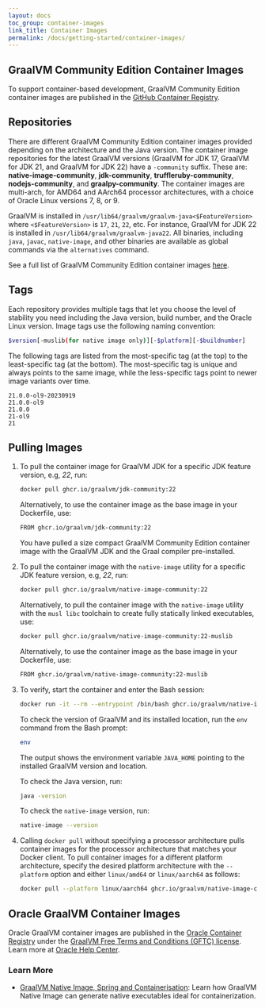 ```yaml
---
layout: docs
toc_group: container-images
link_title: Container Images
permalink: /docs/getting-started/container-images/
---
```


## GraalVM Community Edition Container Images

To support container-based development, GraalVM Community Edition container images are published in the [GitHub Container Registry](https://github.com/orgs/graalvm/packages).

## Repositories

There are different GraalVM Community Edition container images provided depending on the architecture and the Java version.
The container image repositories for the latest GraalVM versions (GraalVM for JDK 17, GraalVM for JDK 21, and GraalVM for JDK 22) have a `-community` suffix. 
These are: **native-image-community**, **jdk-community**, **truffleruby-community**, **nodejs-community**, and **graalpy-community**.
The container images are multi-arch, for AMD64 and AArch64 processor architectures, with a choice of Oracle Linux versions 7, 8, or 9.

GraalVM is installed in `/usr/lib64/graalvm/graalvm-java<$FeatureVersion>` where `<$FeatureVersion>` is `17`, `21`, `22`, etc. 
For instance, GraalVM for JDK 22 is installed in `/usr/lib64/graalvm/graalvm-java22`. 
All binaries, including `java`, `javac`, `native-image`, and other binaries are available as global commands via the `alternatives` command.

See a full list of GraalVM Community Edition container images [here](https://github.com/graalvm/container).

## Tags

Each repository provides multiple tags that let you choose the level of stability you need including the Java version, build number, and the Oracle Linux version. 
Image tags use the following naming convention:

```bash
$version[-muslib(for native image only)][-$platform][-$buildnumber]
```

The following tags are listed from the most-specific tag (at the top) to the least-specific tag (at the bottom). 
The most-specific tag is unique and always points to the same image, while the less-specific tags point to newer image variants over time.

```
21.0.0-ol9-20230919
21.0.0-ol9
21.0.0
21-ol9
21
```

## Pulling Images

1. To pull the container image for GraalVM JDK for a specific JDK feature version, e.g, _22_, run:
    ```bash
    docker pull ghcr.io/graalvm/jdk-community:22
    ```
    
    Alternatively, to use the container image as the base image in your Dockerfile, use:
    ```bash
    FROM ghcr.io/graalvm/jdk-community:22
    ```

    You have pulled a size compact GraalVM Community Edition container image with the GraalVM JDK and the Graal compiler pre-installed.

2. To pull the container image with the `native-image` utility for a specific JDK feature version, e.g, _22_, run: 
    ```bash
    docker pull ghcr.io/graalvm/native-image-community:22
    ```

	Alternatively, to pull the container image with the `native-image` utility with the `musl libc` toolchain to create fully statically linked executables, use:
    ```bash
    docker pull ghcr.io/graalvm/native-image-community:22-muslib
    ```
    
    Alternatively, to use the container image as the base image in your Dockerfile, use:
    ```bash
    FROM ghcr.io/graalvm/native-image-community:22-muslib
    ```

3. To verify, start the container and enter the Bash session:
    ```bash
    docker run -it --rm --entrypoint /bin/bash ghcr.io/graalvm/native-image-community:22
    ```

	To check the version of GraalVM and its installed location, run the `env` command from the Bash prompt:
    ```bash
    env
    ```

    The output shows the environment variable `JAVA_HOME` pointing to the installed GraalVM version and location.

	To check the Java version, run:
    ```bash
    java -version
    ```
    
    To check the `native-image` version, run:
    ```bash
    native-image --version
    ```

4. Calling `docker pull` without specifying a processor architecture pulls container images for the processor architecture that matches your Docker client. To pull container images for a different platform architecture, specify the desired platform architecture with the `--platform` option and either `linux/amd64` or `linux/aarch64` as follows:
    ```bash
    docker pull --platform linux/aarch64 ghcr.io/graalvm/native-image-community:22
    ```

## Oracle GraalVM Container Images 

Oracle GraalVM container images are published in the [Oracle Container Registry](https://container-registry.oracle.com/ords/ocr/ba/graalvm) under the [GraalVM Free Terms and Conditions (GFTC) license](https://www.oracle.com/downloads/licenses/graal-free-license.html). 
Learn more at [Oracle Help Center](https://docs.oracle.com/en/graalvm/jdk/21/docs/getting-started/container-images/#oracle-graalvm-container-images).

### Learn More

- [GraalVM Native Image, Spring and Containerisation](https://luna.oracle.com/lab/fdfd090d-e52c-4481-a8de-dccecdca7d68): Learn how GraalVM Native Image can generate native executables ideal for containerization.
